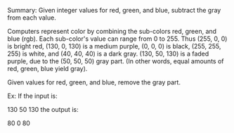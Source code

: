Summary: Given integer values for red, green, and blue, subtract the gray from each value.

Computers represent color by combining the sub-colors red, green, and blue (rgb). Each sub-color's value can range from 0 to 255. Thus (255, 0, 0) is bright red, (130, 0, 130) is a medium purple, (0, 0, 0) is black, (255, 255, 255) is white, and (40, 40, 40) is a dark gray. (130, 50, 130) is a faded purple, due to the (50, 50, 50) gray part. (In other words, equal amounts of red, green, blue yield gray).

Given values for red, green, and blue, remove the gray part.

Ex: If the input is:

130
50
130
the output is:

80 0 80
